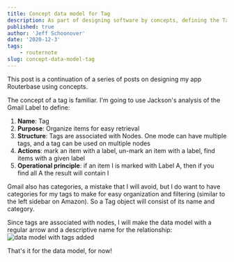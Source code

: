 ```yaml
---
title: Concept data model for Tag
description: As part of designing software by concepts, defining the Tag concept for Routernote and adding it to the data model
published: true
author: 'Jeff Schoonover'
date: '2020-12-3'
tags:
    - routernote
slug: concept-data-model-tag
---
```


This post is a continuation of a series of posts on designing my app Routerbase using concepts.

The concept of a tag is familiar.  I'm going to use Jackson's analysis of the Gmail Label to define:

1. **Name**: Tag
2. **Purpose**: Organize items for easy retrieval
3. **Structure**: Tags are associated with Nodes.  One mode can have multiple tags, and a tag can be used on multiple nodes
4. **Actions**: mark an item with a label, un-mark an item with a label, find items with a given label
5. **Operational principle**: if an item I is marked with Label A, then if you find all A the result will contain I

Gmail also has categories, a mistake that I will avoid, but I do want to have categories for my tags to make for easy organization and filtering (similar to the left sidebar on Amazon).  So a Tag object will consist of its name and category.

Since tags are associated with nodes, I will make the data model with a regular arrow and a descriptive name for the relationship:
![data model with tags added](https://res.cloudinary.com/dmntqdxsy/image/upload/v1607055152/jsdevblog/2020Dec/20201202-data-model-router-step-link-template-tag_ftcja6.png)
<br>

That's it for the data model, for now!
